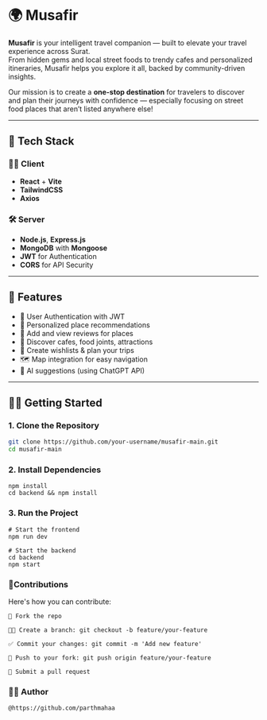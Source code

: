# 🌍 Musafir

**Musafir** is your intelligent travel companion — built to elevate your travel experience across Surat.  
From hidden gems and local street foods to trendy cafes and personalized itineraries, Musafir helps you explore it all, backed by community-driven insights.

Our mission is to create a **one-stop destination** for travelers to discover and plan their journeys with confidence — especially focusing on street food places that aren’t listed anywhere else!

---

## 🚀 Tech Stack

### 👨‍💻 Client
- **React** + **Vite**
- **TailwindCSS**
- **Axios**

### 🛠 Server
- **Node.js**, **Express.js**
- **MongoDB** with **Mongoose**
- **JWT** for Authentication
- **CORS** for API Security

---

## 🌟 Features

- 🔐 User Authentication with JWT
- 🎯 Personalized place recommendations
- 📝 Add and view reviews for places
- 📍 Discover cafes, food joints, attractions
- 📅 Create wishlists & plan your trips
- 🗺 Map integration for easy navigation
- 🧠 AI suggestions (using ChatGPT API)

---

## 🧑‍💻 Getting Started

### 1. Clone the Repository

```bash
git clone https://github.com/your-username/musafir-main.git
cd musafir-main
```
### 2. Install Dependencies
```
npm install
cd backend && npm install
```
### 3.  Run the Project
```
# Start the frontend
npm run dev

# Start the backend
cd backend
npm start
```

### 🤝Contributions

Here's how you can contribute:

    🍴 Fork the repo

    👨‍💻 Create a branch: git checkout -b feature/your-feature

    ✅ Commit your changes: git commit -m 'Add new feature'

    🚀 Push to your fork: git push origin feature/your-feature

    🔁 Submit a pull request

### 🧑‍🎓 Author
    @https://github.com/parthmahaa
